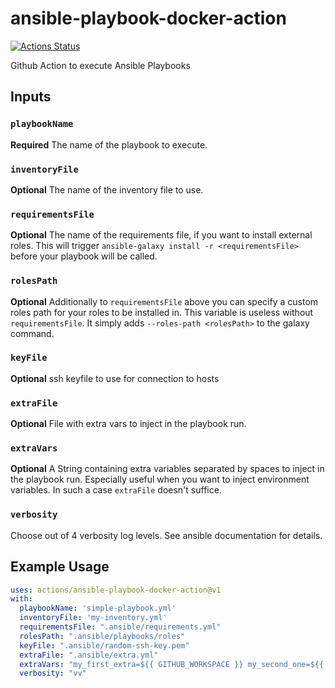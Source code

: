 # ansible-playbook-docker-action
[![Actions Status](https://github.com/saubermacherag/ansible-playbook-docker-action/workflows/Ansible%20Playbook/badge.svg)](https://github.com/saubermacherag/ansible-playbook-docker-action/actions)

Github Action to execute Ansible Playbooks

## Inputs
### `playbookName`
**Required** The name of the playbook to execute.
### `inventoryFile`
**Optional** The name of the inventory file to use.
### `requirementsFile`
**Optional** The name of the requirements file, if you want to install external roles.
This will trigger `ansible-galaxy install -r <requirementsFile>` before your playbook will be called.
### `rolesPath`
**Optional** Additionally to `requirementsFile` above you can specify a custom roles path for your
roles to be installed in. This variable is useless without `requirementsFile`. 
It simply adds `--roles-path <rolesPath>` to the galaxy command.
### `keyFile`
**Optional** ssh keyfile to use for connection to hosts
### `extraFile`
**Optional** File with extra vars to inject in the playbook run.
### `extraVars`
**Optional** A String containing extra variables separated by spaces to inject in the playbook run. 
Especially useful when you want to inject environment variables. In such a case `extraFile` doesn't suffice.
### `verbosity`
Choose out of 4 verbosity log levels. See ansible documentation for details.

## Example Usage
```yaml
uses: actions/ansible-playbook-docker-action@v1
with:
  playbookName: 'simple-playbook.yml'
  inventoryFile: 'my-inventory.yml'
  requirementsFile: ".ansible/requirements.yml"
  rolesPath: ".ansible/playbooks/roles"
  keyFile: ".ansible/random-ssh-key.pem"
  extraFile: ".ansible/extra.yml"
  extraVars: "my_first_extra=${{ GITHUB_WORKSPACE }} my_second_one=${{ GITHUB_SHA }}"
  verbosity: "vv"
``` 
